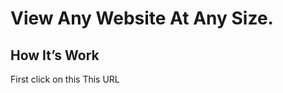 <h1>View Any Website At Any Size.</h1>

<h2>How It’s Work</h2>
First click on this This URL <a href="https://mirajcsedev.github.io/Website-viewer/" Web Viewr>